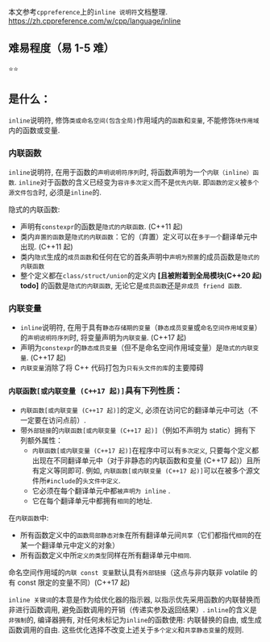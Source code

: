 本文参考`cppreference`上的`inline 说明符`文档整理.
https://zh.cppreference.com/w/cpp/language/inline

## 难易程度（易 1-5 难）

⭐⭐

## 是什么：

`inline`说明符, 修饰`类或命名空间(包含全局)`作用域内的`函数`和`变量`, 不能修饰`块作用域`内的函数或变量.

### 内联函数

`inline`说明符, 在用于函数的`声明说明符序列`时, 将函数声明为一个`内联（inline）函数`.
`inline`对于函数的含义已经变为`容许多次定义`而不是`优先内联`. 即`函数的定义`被`多个源文件包含`时, 必须是`inline`的.

隐式的内联函数:

- 声明有`constexpr`的函数是`隐式的内联函数`. (C++11 起)
- 类内`弃置的函数`是`隐式的内联函数`：它的（弃置）定义可以在`多于一个`翻译单元中出现. (C++11 起)
- 类内`隐式`生成的`成员函数`和任何在它的首条声明中`声明为预置`的成员函数是`隐式的内联函数`
- 整个定义都在`class/struct/union`的定义内 **[且被附着到全局模块(C++20 起) todo]** 的函数是`隐式的内联函数`, 无论它是`成员函数`还是`非成员 friend 函数`.

### 内联变量

- `inline`说明符, 在用于具有`静态存储期的变量`（`静态成员变量`或`命名空间作用域变量`）的`声明说明符序列`时, 将变量声明为`内联变量`. (C++17 起)
- 声明为`constexpr`的`静态成员变量`（但不是命名空间作用域变量）是`隐式的内联变量`. (C++17 起)
- `内联变量`消除了将 C++ 代码打包为`只有头文件的库`的主要障碍

### `内联函数[或内联变量 (C++17 起)]`具有下列性质：

- `内联函数[或内联变量 (C++17 起)]`的定义, 必须在访问它的翻译单元中可达（不一定要在访问点前）.
- 带`外部链接`的`内联函数[或内联变量 (C++17 起)]`（例如不声明为 static）拥有下列额外属性：
  - `内联函数[或内联变量 (C++17 起)]`在程序中可以有`多次定义`, 只要每个定义都出现在不同翻译单元中（对于非静态的内联函数和变量 (C++17 起)）且所有定义等同即可. 例如, `内联函数[或内联变量 (C++17 起)]`可以在被多个源文件所`#include`的`头文件中定义`.
  - 它必须在每个翻译单元中都`被声明为 inline` .
  - 它在每个翻译单元中都拥有`相同`的地址.

在`内联函数`中:

- 所有函数定义中的`函数局部静态对象`在所有翻译单元间`共享`（它们都指代`相同`的在某一个翻译单元中定义的对象）
- 所有函数定义中所`定义的类型`同样在所有翻译单元中`相同`.

命名空间作用域的`内联 const 变量`默认具有`外部链接`（这点与非内联非 volatile 的有 const 限定的变量不同）(C++17 起)

`inline 关键词`的本意是作为给优化器的指示器, 以指示优先采用函数的内联替换而非进行函数调用, 避免函数调用的开销（传递实参及返回结果）. `inline`的含义是`非强制`的, 编译器拥有, 对任何未标记为`inline`的函数使用: 内联替换的自由, 或生成函数调用的自由. 这些优化选择不改变上述关于`多个定义`和`共享静态变量`的规则.
